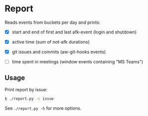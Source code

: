 Report
======

Reads events from buckets per day and prints:

- [x] start and end of first and last afk-event (login and shutdown)
- [x] active time (sum of not-afk durations)
- [x] git issues and commits (aw-git-hooks events)
- [ ] time spent in meetings (window events containing "MS Teams")


Usage
-----

Print report by issue:
```bash
$ ./report.py -c issue
```

See `./report.py -h` for more options.
